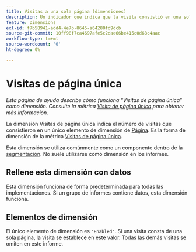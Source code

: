 ```yaml
---
title: Visitas a una sola página (dimensiones)
description: Un indicador que indica que la visita consistió en una sola página.
feature: Dimensions
exl-id: f7b58941-add4-4e7b-8645-a64280fd9dcb
source-git-commit: 10ff98f7ca4697afe5c2dae66be415c0d68c4aac
workflow-type: tm+mt
source-wordcount: '0'
ht-degree: 0%

---
```


# Visitas de página única

*Esta página de ayuda describe cómo funciona “Visitas de página única” como dimensión. Consulte la métrica [Visita de página única](../metrics/single-page-visits.md) para obtener más información.*

La dimensión Visitas de página única indica el número de visitas que consistieron en un único elemento de dimensión de [Página](page.md). Es la forma de dimensión de la métrica [Visitas de página única](../metrics/single-page-visits.md).

Esta dimensión se utiliza comúnmente como un componente dentro de la [segmentación](../segmentation/seg-home.md). No suele utilizarse como dimensión en los informes.

## Rellene esta dimensión con datos

Esta dimensión funciona de forma predeterminada para todas las implementaciones. Si un grupo de informes contiene datos, esta dimensión funciona.

## Elementos de dimensión

El único elemento de dimensión es `"Enabled"`. Si una visita consta de una sola página, la visita se establece en este valor. Todas las demás visitas se omiten en este informe.
